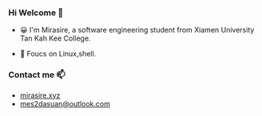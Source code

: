 ### Hi Welcome 👋

- 😀 I'm Mirasire, a software engineering student from Xiamen University Tan Kah Kee College.
<!-- - 🌱 I’m currently learning competitive programming. -->
- 💫 Foucs on Linux,shell.


### Contact me 📫 

  - [mirasire.xyz](https://mirasire.xyz/about/)
  - <mes2dasuan@outlook.com>
